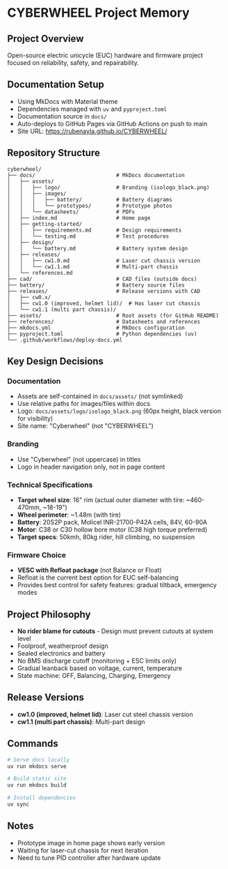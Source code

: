 # CYBERWHEEL Project Memory

## Project Overview
Open-source electric unicycle (EUC) hardware and firmware project focused on reliability, safety, and repairability.

## Documentation Setup
- Using MkDocs with Material theme
- Dependencies managed with `uv` and `pyproject.toml`
- Documentation source in `docs/`
- Auto-deploys to GitHub Pages via GitHub Actions on push to main
- Site URL: https://rubenayla.github.io/CYBERWHEEL/

## Repository Structure
```
cyberwheel/
├── docs/                          # MkDocs documentation
│   ├── assets/
│   │   ├── logo/                  # Branding (isologo_black.png)
│   │   ├── images/
│   │   │   ├── battery/           # Battery diagrams
│   │   │   └── prototypes/        # Prototype photos
│   │   └── datasheets/            # PDFs
│   ├── index.md                   # Home page
│   ├── getting-started/
│   │   ├── requirements.md        # Design requirements
│   │   └── testing.md             # Test procedures
│   ├── design/
│   │   └── battery.md             # Battery system design
│   ├── releases/
│   │   ├── cw1.0.md               # Laser cut chassis version
│   │   └── cw1.1.md               # Multi-part chassis
│   └── references.md
├── cad/                           # CAD files (outside docs)
├── battery/                       # Battery source files
├── releases/                      # Release versions with CAD
│   ├── cw0.x/
│   ├── cw1.0 (improved, helmet lid)/  # Has laser cut chassis
│   └── cw1.1 (multi part chassis)/
├── assets/                        # Root assets (for GitHub README)
├── references/                    # Datasheets and references
├── mkdocs.yml                     # MkDocs configuration
├── pyproject.toml                 # Python dependencies (uv)
└── .github/workflows/deploy-docs.yml
```

## Key Design Decisions

### Documentation
- Assets are self-contained in `docs/assets/` (not symlinked)
- Use relative paths for images/files within docs
- Logo: `docs/assets/logo/isologo_black.png` (60px height, black version for visibility)
- Site name: "Cyberwheel" (not "CYBERWHEEL")

### Branding
- Use "Cyberwheel" (not uppercase) in titles
- Logo in header navigation only, not in page content

### Technical Specifications
- **Target wheel size**: 16" rim (actual outer diameter with tire: ~460-470mm, ~18-19")
- **Wheel perimeter**: ~1.48m (with tire)
- **Battery**: 20S2P pack, Molicel INR-21700-P42A cells, 84V, 60-90A
- **Motor**: C38 or C30 hollow bore motor (C38 high torque preferred)
- **Target specs**: 50kmh, 80kg rider, hill climbing, no suspension

### Firmware Choice
- **VESC with Refloat package** (not Balance or Float)
- Refloat is the current best option for EUC self-balancing
- Provides best control for safety features: gradual tiltback, emergency modes

## Project Philosophy
- **No rider blame for cutouts** - Design must prevent cutouts at system level
- Foolproof, weatherproof design
- Sealed electronics and battery
- No BMS discharge cutoff (monitoring + ESC limits only)
- Gradual leanback based on voltage, current, temperature
- State machine: OFF, Balancing, Charging, Emergency

## Release Versions
- **cw1.0 (improved, helmet lid)**: Laser cut steel chassis version
- **cw1.1 (multi part chassis)**: Multi-part design

## Commands
```bash
# Serve docs locally
uv run mkdocs serve

# Build static site
uv run mkdocs build

# Install dependencies
uv sync
```

## Notes
- Prototype image in home page shows early version
- Waiting for laser-cut chassis for next iteration
- Need to tune PID controller after hardware update
